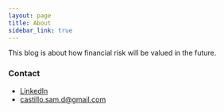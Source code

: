 ```yaml
---
layout: page
title: About
sidebar_link: true
---
```


This blog is about how financial risk will be valued in the future.

### Contact 
- [LinkedIn](https://www.linkedin.com/in/sdcastillo/)
- [castillo.sam.d@gmail.com](mailto:castillo.sam.d@gmail.com)

